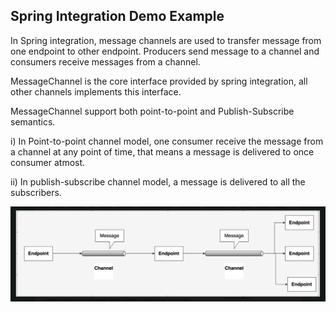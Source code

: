 ## Spring Integration Demo Example

In Spring integration, message channels are used to transfer message from one endpoint to other endpoint. Producers send message to a channel and consumers receive messages from a channel.

MessageChannel is the core interface provided by spring integration, all other channels implements this interface.


MessageChannel support both point-to-point and Publish-Subscribe semantics.

i) In Point-to-point channel model, one consumer receive the message from a channel at any point of time, that means a message is delivered to once  consumer atmost.

ii) In publish-subscribe channel model, a message is delivered to all the subscribers.



![img.png](img.png)